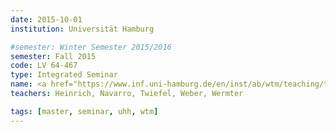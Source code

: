 ```yaml
---
date: 2015-10-01
institution: Universität Hamburg

#semester: Winter Semester 2015/2016
semester: Fall 2015
code: LV 64-467
type: Integrated Seminar
name: <a href="https://www.inf.uni-hamburg.de/en/inst/ab/wtm/teaching/teaching-2015-ws-human-robot-interaction-project.html" title="Details" target="_blank">Human-Robot Interaction</a>
teachers: Heinrich, Navarro, Twiefel, Weber, Wermter

tags: [master, seminar, uhh, wtm]
---
```

